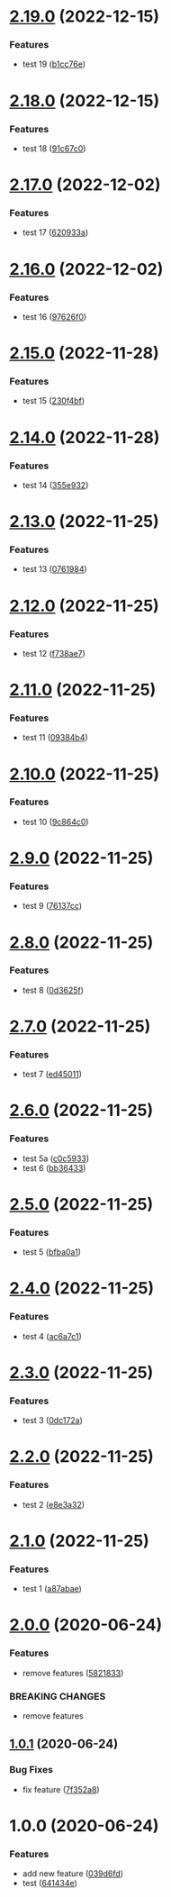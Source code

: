 # [2.19.0](https://github.com/ajkl2533/semantic-release-test/compare/v2.18.0...v2.19.0) (2022-12-15)


### Features

* test 19 ([b1cc76e](https://github.com/ajkl2533/semantic-release-test/commit/b1cc76e69ceed4faff205dc5ecb4d4a32e2795b4))

# [2.18.0](https://github.com/ajkl2533/semantic-release-test/compare/v2.17.0...v2.18.0) (2022-12-15)


### Features

* test 18 ([91c67c0](https://github.com/ajkl2533/semantic-release-test/commit/91c67c036f8e7ad2fad86bb6c73db2d792d7f105))

# [2.17.0](https://github.com/ajkl2533/semantic-release-test/compare/v2.16.0...v2.17.0) (2022-12-02)


### Features

* test 17 ([620933a](https://github.com/ajkl2533/semantic-release-test/commit/620933ad2de00532b1f4b29de5ee552380ca800f))

# [2.16.0](https://github.com/ajkl2533/semantic-release-test/compare/v2.15.0...v2.16.0) (2022-12-02)


### Features

* test 16 ([97626f0](https://github.com/ajkl2533/semantic-release-test/commit/97626f01bff17c587a3909ad07062994e330d2c3))

# [2.15.0](https://github.com/ajkl2533/semantic-release-test/compare/v2.14.0...v2.15.0) (2022-11-28)


### Features

* test 15 ([230f4bf](https://github.com/ajkl2533/semantic-release-test/commit/230f4bfccdc0c0395a5c66b9057d9ac19095d29d))

# [2.14.0](https://github.com/ajkl2533/semantic-release-test/compare/v2.13.0...v2.14.0) (2022-11-28)


### Features

* test 14 ([355e932](https://github.com/ajkl2533/semantic-release-test/commit/355e9325f123442df371155f9c68fe7f0a74ebc9))

# [2.13.0](https://github.com/ajkl2533/semantic-release-test/compare/v2.12.0...v2.13.0) (2022-11-25)


### Features

* test 13 ([0761984](https://github.com/ajkl2533/semantic-release-test/commit/0761984e2048dada7f6f1fed92c8241e6c5fe49a))

# [2.12.0](https://github.com/ajkl2533/semantic-release-test/compare/v2.11.0...v2.12.0) (2022-11-25)


### Features

* test 12 ([f738ae7](https://github.com/ajkl2533/semantic-release-test/commit/f738ae76c4dc2e561a47b849da07209969be82e1))

# [2.11.0](https://github.com/ajkl2533/semantic-release-test/compare/v2.10.0...v2.11.0) (2022-11-25)


### Features

* test 11 ([09384b4](https://github.com/ajkl2533/semantic-release-test/commit/09384b4affe756821bee4644e3c7357569dd27bb))

# [2.10.0](https://github.com/ajkl2533/semantic-release-test/compare/v2.9.0...v2.10.0) (2022-11-25)


### Features

* test 10 ([9c864c0](https://github.com/ajkl2533/semantic-release-test/commit/9c864c099fa56b1fd20f12eb27db3c6971f33fca))

# [2.9.0](https://github.com/ajkl2533/semantic-release-test/compare/v2.8.0...v2.9.0) (2022-11-25)


### Features

* test 9 ([76137cc](https://github.com/ajkl2533/semantic-release-test/commit/76137ccc167015d13c4e3e90a1f1132521ed2ac1))

# [2.8.0](https://github.com/ajkl2533/semantic-release-test/compare/v2.7.0...v2.8.0) (2022-11-25)


### Features

* test 8 ([0d3625f](https://github.com/ajkl2533/semantic-release-test/commit/0d3625f6f61ed80edeeb9578e7a5a9292309dc77))

# [2.7.0](https://github.com/ajkl2533/semantic-release-test/compare/v2.6.0...v2.7.0) (2022-11-25)


### Features

* test 7 ([ed45011](https://github.com/ajkl2533/semantic-release-test/commit/ed45011e6a285a638f12d249a1fe957270b5fd16))

# [2.6.0](https://github.com/ajkl2533/semantic-release-test/compare/v2.5.0...v2.6.0) (2022-11-25)


### Features

* test 5a ([c0c5933](https://github.com/ajkl2533/semantic-release-test/commit/c0c59339f32a4bfd40de6257491adc26aa91aaf4))
* test 6 ([bb36433](https://github.com/ajkl2533/semantic-release-test/commit/bb3643378f50e302b9baabb70873755329e5a12f))

# [2.5.0](https://github.com/ajkl2533/semantic-release-test/compare/v2.4.0...v2.5.0) (2022-11-25)


### Features

* test 5 ([bfba0a1](https://github.com/ajkl2533/semantic-release-test/commit/bfba0a13df26d36ed5d6ccd84d970bef3892a452))

# [2.4.0](https://github.com/ajkl2533/semantic-release-test/compare/v2.3.0...v2.4.0) (2022-11-25)


### Features

* test 4 ([ac6a7c1](https://github.com/ajkl2533/semantic-release-test/commit/ac6a7c17a18f1eb439d2521553b86de236bbc7c1))

# [2.3.0](https://github.com/ajkl2533/semantic-release-test/compare/v2.2.0...v2.3.0) (2022-11-25)


### Features

* test 3 ([0dc172a](https://github.com/ajkl2533/semantic-release-test/commit/0dc172ac10ea4bc250320e585c74b134116e58d7))

# [2.2.0](https://github.com/ajkl2533/semantic-release-test/compare/v2.1.0...v2.2.0) (2022-11-25)


### Features

* test 2 ([e8e3a32](https://github.com/ajkl2533/semantic-release-test/commit/e8e3a32024c18cf64fd8b1bf8e17cef56a80941e))

# [2.1.0](https://github.com/ajkl2533/semantic-release-test/compare/v2.0.0...v2.1.0) (2022-11-25)


### Features

* test 1 ([a87abae](https://github.com/ajkl2533/semantic-release-test/commit/a87abaeb546ab27f06a6f8219d178ba02bd1618f))

# [2.0.0](https://github.com/ajkl2533/semantic-release-test/compare/v1.0.1...v2.0.0) (2020-06-24)


### Features

* remove features ([5821833](https://github.com/ajkl2533/semantic-release-test/commit/58218332ae65eb98fe8d8dc3cb88fa367b1cf9b0))


### BREAKING CHANGES

* remove features

## [1.0.1](https://github.com/ajkl2533/semantic-release-test/compare/v1.0.0...v1.0.1) (2020-06-24)


### Bug Fixes

* fix feature ([7f352a8](https://github.com/ajkl2533/semantic-release-test/commit/7f352a806c9adfca6bd6e75b78e9d44f199deb19))

# 1.0.0 (2020-06-24)


### Features

* add new feature ([039d6fd](https://github.com/ajkl2533/semantic-release-test/commit/039d6fd9f2e8858532a214b4ecc764b4904eb9a7))
* test ([641434e](https://github.com/ajkl2533/semantic-release-test/commit/641434eb5b720025c9f9ee66598e871445bcf618))
